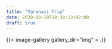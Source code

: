 ```yaml
---
title: "Varanasi Trip"
date: 2020-08-10T20:39:13+02:00
draft: true
---
```


{{< image-gallery gallery_dir="img" > .}}